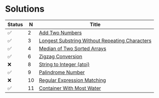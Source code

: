 # Solutions

 Status | N |  Title |
--------|---|--------|
 &#9989;| 2 |[Add Two Numbers](https://leetcode.com/problems/two-sum) |
 &#9989;| 3 |[Longest Substring Without Repeating Characters](https://leetcode.com/problems/longest-substring-without-repeating-characters) |
 &#9989;| 4 |[Median of Two Sorted Arrays](https://leetcode.com/problems/median-of-two-sorted-arrays) |
 &#9989;| 6 |[Zigzag Conversion](https://leetcode.com/problems/zigzag-conversion) |
 &#10060;| 8 |[String to Integer (atoi)](https://leetcode.com/problems/string-to-integer-atoi) |
 &#9989;| 9 |[Palindrome Number](https://leetcode.com/problems/palindrome-number) |
 &#10060;| 10|[Regular Expression Matching](https://leetcode.com/problems/regular-expression-matching) |
 &#9989;| 11|[Container With Most Water](https://leetcode.com/problems/container-with-most-water) |
